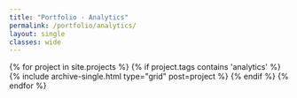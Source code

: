 ```yaml
---
title: "Portfolio · Analytics"
permalink: /portfolio/analytics/
layout: single
classes: wide
---
```


<div class="entries-grid">
  {% for project in site.projects %}
    {% if project.tags contains 'analytics' %}
      {% include archive-single.html type="grid" post=project %}
    {% endif %}
  {% endfor %}
</div>
